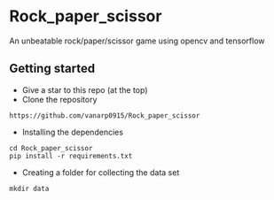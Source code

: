 # Rock_paper_scissor
An unbeatable rock/paper/scissor game using opencv and tensorflow 

## Getting started
* Give a star to this repo (at the top)
* Clone the repository

```
https://github.com/vanarp0915/Rock_paper_scissor
```
* Installing the dependencies
```
cd Rock_paper_scissor
pip install -r requirements.txt 
```
* Creating a folder for collecting the data set
```
mkdir data
```
